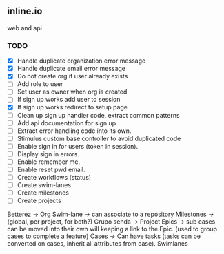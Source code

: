## inline.io

web and api

### TODO

- [x] Handle duplicate organization error message
- [x] Handle duplicate email error message
- [x] Do not create org if user already exists
- [ ] Add role to user
- [ ] Set user as owner when org is created
- [ ] If sign up works add user to session
- [X] If sign up works redirect to setup page
- [ ] Clean up sign up handler code, extract common patterns
- [ ] Add api documentation for sign up
- [ ] Extract error handling code into its own.
- [ ] Stimulus custom base controller to avoid duplicated code
- [ ] Enable sign in for users (token in session).
- [ ] Display sign in errors.
- [ ] Enable remember me.
- [ ] Enable reset pwd email.
- [ ] Create workflows (status)
- [ ] Create swim-lanes
- [ ] Create milestones
- [ ] Create projects

Betterez -> Org
Swim-lane -> can associate to a repository
Milestones -> (global, per project, for both?)
Grupo senda -> Project
  Epics -> sub cases can be moved into their own will keeping a link to the Epic. (used to group cases to complete a feature)
  Cases ->
    Can have tasks (tasks can be converted on cases, inherit all attributes from case).
  Swimlanes